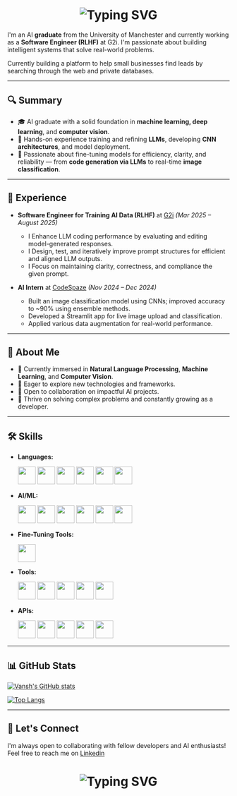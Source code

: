 <h1 align="center">
    <img src="https://readme-typing-svg.demolab.com?weight=700&size=24&duration=4000&pause=5&color=00BFFF&background=44113300&center=true&width=435&lines=Hello+there!%F0%9F%91%8B;I'm+Vansh+Goenka.++;Nice+to+meet+you!%F0%9F%98%84" alt="Typing SVG" />
</h1>

I'm an AI **graduate** from the University of Manchester and currently working as a **Software Engineer (RLHF)** at G2i. I'm passionate about building intelligent systems that solve real-world problems.

Currently building a platform to help small businesses find leads by searching through the web and private databases. 

---

## 🔍 Summary

- 🎓 AI graduate with a solid foundation in **machine learning, deep learning**, and **computer vision**.
- 🧠 Hands-on experience training and refining **LLMs**, developing **CNN architectures**, and model deployment.
- 🔧 Passionate about fine-tuning models for efficiency, clarity, and reliability — from **code generation via LLMs** to real-time **image classification**.

---

## 💼 Experience

- **Software Engineer for Training AI Data (RLHF)** at [G2i](https://www.g2i.co/) _(Mar 2025 – August 2025)_
  - I Enhance LLM coding performance by evaluating and editing model-generated responses.
  - I Design, test, and iteratively improve prompt structures for efficient and aligned LLM outputs.
  - I Focus on maintaining clarity, correctness, and compliance the given prompt.

- **AI Intern** at [CodeSpaze](https://codespaze.com/) _(Nov 2024 – Dec 2024)_
  - Built an image classification model using CNNs; improved accuracy to ~90% using ensemble methods.
  - Developed a Streamlit app for live image upload and classification.
  - Applied various data augmentation for real-world performance.

---

## 🧠 About Me

- 🔭 Currently immersed in **Natural Language Processing**, **Machine Learning**, and **Computer Vision**.
- 🌱 Eager to explore new technologies and frameworks.
- 👯 Open to collaboration on impactful AI projects.
- 🤔 Thrive on solving complex problems and constantly growing as a developer.

---

## 🛠️ Skills

- **Languages:**

  <a href="https://www.java.com/en/" target="_blank"><img src="https://cdn.jsdelivr.net/gh/devicons/devicon/icons/java/java-original.svg" width="40" height="40" /></a>
  <a href="https://www.python.org/" target="_blank"><img src="https://cdn.jsdelivr.net/gh/devicons/devicon/icons/python/python-original.svg" width="40" height="40" /></a>
  <a href="https://en.wikipedia.org/wiki/C_(programming_language)" target="_blank"><img src="https://cdn.jsdelivr.net/gh/devicons/devicon/icons/c/c-original.svg" width="40" height="40" /></a>
  <a href="https://en.wikipedia.org/wiki/C%2B%2B" target="_blank"><img src="https://cdn.jsdelivr.net/gh/devicons/devicon/icons/cplusplus/cplusplus-original.svg" width="40" height="40" /></a>
  <a href="https://en.wikipedia.org/wiki/HTML" target="_blank"><img src="https://cdn.jsdelivr.net/gh/devicons/devicon/icons/html5/html5-original.svg" width="40" height="40" /></a>
  <a href="https://en.wikipedia.org/wiki/CSS" target="_blank"><img src="https://cdn.jsdelivr.net/gh/devicons/devicon/icons/css3/css3-original.svg" width="40" height="40" /></a>

- **AI/ML:**

  <a href="https://www.tensorflow.org/" target="_blank"><img src="https://cdn.jsdelivr.net/gh/devicons/devicon/icons/tensorflow/tensorflow-original.svg" width="40" height="40" /></a>
  <a href="https://keras.io/" target="_blank"><img src="https://cdn.jsdelivr.net/gh/devicons/devicon/icons/keras/keras-original.svg" width="40" height="40" /></a>
  <a href="https://scikit-learn.org/stable/" target="_blank"><img src="https://cdn.jsdelivr.net/gh/devicons/devicon/icons/scikitlearn/scikitlearn-original.svg" width="40" height="40" /></a>
  <a href="https://opencv.org/" target="_blank"><img src="https://cdn.jsdelivr.net/gh/devicons/devicon/icons/opencv/opencv-original.svg" width="40" height="40" /></a>
  <a href="https://streamlit.io/" target="_blank"><img src="https://cdn.jsdelivr.net/gh/devicons/devicon/icons/streamlit/streamlit-original.svg" width="40" height="40" /></a>
  <a href="https://radimrehurek.com/gensim/" target="_blank"><img src="https://encrypted-tbn0.gstatic.com/images?q=tbn:ANd9GcTi0R_1V2XS3ez-Tz9sKSEf_TFKIikLALt6uA&s" width="40" height="40" /></a>

- **Fine-Tuning Tools:**

  <a href="https://unsloth.ai/" target="_blank"><img src="https://avatars.githubusercontent.com/u/150920049?s=280&v=4" width="40" height="40" /></a>

- **Tools:**

  <a href="https://ollama.com/" target="_blank"><img src="https://avatars.githubusercontent.com/u/151674099?s=200&v=4" width="40" height="40" /></a>
  <a href="https://www.langchain.com/" target="_blank"><img src="https://cdn.brandfetch.io/idzf7Sjo28/w/400/h/400/theme/dark/icon.jpeg?c=1bxid64Mup7aczewSAYMX&t=1743558261168" width="40" height="40" /></a>
  <a href="https://git-scm.com/" target="_blank"><img src="https://cdn.jsdelivr.net/gh/devicons/devicon/icons/git/git-original.svg" width="40" height="40" /></a>
  <a href="https://about.gitlab.com/" target="_blank"><img src="https://cdn.jsdelivr.net/gh/devicons/devicon/icons/gitlab/gitlab-original.svg" width="40" height="40" /></a>
  <a href="https://jupyter.org/" target="_blank"><img src="https://cdn.jsdelivr.net/gh/devicons/devicon/icons/jupyter/jupyter-original.svg" width="40" height="40" /></a>
  
- **APIs:**

  <a href="https://openai.com/" target="_blank"><img src="https://yt3.googleusercontent.com/MopgmVAFV9BqlzOJ-UINtmutvEPcNe5IbKMmP_4vZZo3vnJXcZGtybUBsXaEVxkmxKyGqX9R=s160-c-k-c0x00ffffff-no-rj" width="40" height="40" /></a>
  <a href="https://huggingface.co/" target="_blank"><img src="https://huggingface.co/front/assets/huggingface_logo-noborder.svg" width="40" height="40" /></a>
  <a href="https://tavily.com/" target="_blank"><img src="https://pipedream.com/s.v0/app_qeh7Z6/logo/orig" width="40" height="40" /></a>
  <a href="https://ai.google.dev/" target="_blank"><img src="https://uxwing.com/wp-content/themes/uxwing/download/brands-and-social-media/google-gemini-icon.png" width="40" height="40" /></a>
  <a href="https://groq.com/" target="_blank"><img src="https://encrypted-tbn0.gstatic.com/images?q=tbn:ANd9GcSdtQY9Ofk71m8DVL5yV3d_sDPuqzCexABNLA&s" width="40" height="40" /></a>
  

---

## 📊 GitHub Stats

[![Vansh's GitHub stats](https://github-readme-stats.vercel.app/api?username=unusual9guy&theme=dark)](https://github.com/unusual9guy/github-readme-stats)

[![Top Langs](https://github-readme-stats.vercel.app/api/top-langs/?username=unusual9guy&theme=dark)](https://github.com/unusual9guy/github-readme-stats)

---

## 🤝 Let's Connect 

I'm always open to collaborating with fellow developers and AI enthusiasts! Feel free to reach me on [Linkedin](https://www.linkedin.com/in/vansh-goenka-ai/)
<!-- <a href="https://www.linkedin.com/in/vansh-goenka-ai/" target="_blank"><img src="https://cdn.jsdelivr.net/gh/devicons/devicon/icons/linkedin/linkedin-original.svg" width="20" height="20" /></a>-->

<h1 align="center">
    <img src="https://readme-typing-svg.demolab.com?weight=700&size=24&duration=4000&pause=5&color=00BFFF&background=44113300&center=true&width=435&lines=Thank+you+for+visiting!%F0%9F%A4%97;Feel+free+to+explore+my+work!;See+you+again+soon!%F0%9F%99%83" alt="Typing SVG" />
</h1>
